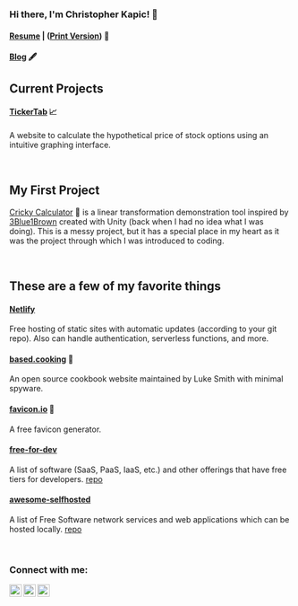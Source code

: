 ### Hi there, I'm Christopher Kapic! 👋

#### [Resume](https://blog.kapic.io/assets/PDF/Christopher_Kapic_Resume_(Lucario).pdf) | ([Print Version](https://storage.googleapis.com/christopherkapicpdfs01/resume_kapic.pdf)) 📝


#### [Blog](https://blog.kapic.io/) 🖋

## Current Projects
#### [TickerTab](https://tickertab.io/) 📈
A website to calculate the hypothetical price of stock options using an intuitive graphing interface.


<!-- #### [Kapic Math](https://math.christopherkapic.com/) 💯
An open-source collection of definitions and theorems from math. -->

<br>

## My First Project
[Cricky Calculator](https://simmer.io/@cricky14/cricky-calculator) 🧮 is a linear transformation demonstration tool inspired by [3Blue1Brown](https://www.youtube.com/c/3blue1brown) created with Unity (back when I had no idea what I was doing). This is a messy project, but it has a special place in my heart as it was the project through which I was introduced to coding.

<br>

## These are a few of my favorite things
#### [Netlify](https://www.netlify.com/)
Free hosting of static sites with automatic updates (according to your git repo). Also can handle authentication, serverless functions, and more.

#### [based.cooking](https://based.cooking/) 🍳
An open source cookbook website maintained by Luke Smith with minimal spyware.

#### [favicon.io](https://favicon.io/) 🔵
A free favicon generator.

#### [free-for-dev](https://free-for.dev/)
A list of software (SaaS, PaaS, IaaS, etc.) and other offerings that have free tiers for developers. [repo](https://github.com/ripienaar/free-for-dev)

#### [awesome-selfhosted](https://github.com/awesome-selfhosted/awesome-selfhosted)
A list of Free Software network services and web applications which can be hosted locally. [repo](https://github.com/awesome-selfhosted/awesome-selfhosted)

<br>

### Connect with me:

[<img align="left" alt="Christopher Kapic | YouTube" width="22px" src="https://cdn.jsdelivr.net/npm/simple-icons@v3/icons/youtube.svg" />](https://www.youtube.com/channel/UCuXgDzDJhNAwvzvc62GnYwA?view_as=subscriber)
[<img align="left" alt="Christopher Kapic | LinkedIn" width="22px" src="https://cdn.jsdelivr.net/npm/simple-icons@v3/icons/linkedin.svg" />](https://www.linkedin.com/in/christopher-kapic/)
[<img align="left" alt="Christopher Kapic | E-Mail" width="22px" src="https://cdn.jsdelivr.net/npm/simple-icons@v3/icons/gmail.svg" />](mailto:christopherkapic@gmail.com)
